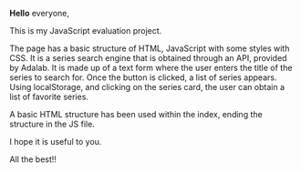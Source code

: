 

**Hello** everyone,

This is my JavaScript evaluation project.

The page has a basic structure of HTML, JavaScript with some styles with CSS.
It is a series search engine that is obtained through an API, provided by Adalab. It is made up of a text form where the user enters the title of the series to search for. Once the button is clicked, a list of series appears.
Using localStorage, and clicking on the series card, the user can obtain a list of favorite series.

A basic HTML structure has been used within the index, ending the structure in the JS file.

I hope it is useful to you.

All the best!!